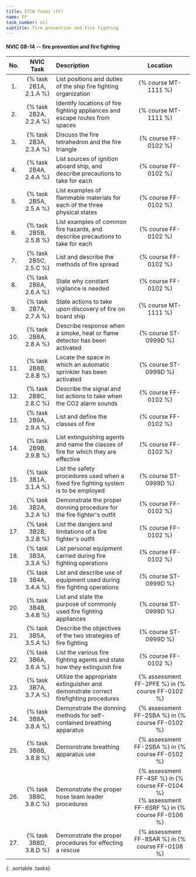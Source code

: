 ```yaml
---
title: STCW Tasks (FF)
name: FF
task_number: nil
subtitle: fire prevention and fire fighting
---
```



#### NVIC 08-14 -- fire prevention and fire fighting

| No.   | NVIC Task | Description | Location |
|:-----:|:----:|:------------|:-------:|
| 1. | {% task 2B1A, 2.1.A %} | List positions and duties of the ship fire fighting organization | {% course MT-1111 %}|
| 2. | {% task 2B2A, 2.2.A %} | Identify locations of fire fighting appliances and escape routes from spaces | {% course MT-1111 %}|
| 3. | {% task 2B3A, 2.3.A %} | Discuss the fire tetrahedron and the fire triangle | {% course FF-0102 %}|
| 4. | {% task 2B4A, 2.4.A %} | List sources of ignition aboard ship, and describe precautions to take for each | {% course FF-0102 %}|
| 5. | {% task 2B5A, 2.5.A %} | List examples of flammable materials for each of the three physical states | {% course FF-0102 %}|
| 6. | {% task 2B5B, 2.5.B %} | List examples of common fire hazards, and describe precautions to take for each | {% course FF-0102 %}|
| 7. | {% task 2B5C, 2.5.C %} | List and describe the methods of fire spread | {% course FF-0102 %}|
| 8. | {% task 2B6A, 2.6.A %} | State why constant vigilance is needed | {% course FF-0102 %}|
| 9. | {% task 2B7A, 2.7.A %} | State actions to take upon discovery of fire on board ship | {% course MT-1111 %}|
| 10. | {% task 2B8A, 2.8.A %} | Describe response when a smoke, heat or flame detector has been activated | {% course ST-0999D %}|
| 11. | {% task 2B8B, 2.8.B %} | Locate the space in which an automatic sprinkler has been activated | {% course ST-0999D %}|
| 12. | {% task 2B8C, 2.8.C %} | Describe the signal and list actions to take when the CO2 alarm sounds | {% course FF-0102 %}|
| 13. | {% task 2B9A, 2.9.A %} | List and define the classes of fire | {% course FF-0102 %}|
| 14. | {% task 2B9B, 2.9.B %} | List extinguishing agents and name the classes of fire for which they are effective | {% course FF-0102 %}|
| 15. | {% task 3B1A, 3.1.A %} | List the safety procedures used when a fixed fire fighting system is to be employed | {% course ST-0999D %}|
| 16. | {% task 3B2A, 3.2.A %} | Demonstrate the proper donning procedure for the fire fighter's outfit | {% course FF-0102 %}|
| 17. | {% task 3B2B, 3.2.B %} | List the dangers and limitations of a fire fighter's outfit | {% course FF-0102 %}|
| 18. | {% task 3B3A, 3.3.A %} | List personal equipment carried during fire fighting operations | {% course FF-0102 %}|
| 19. | {% task 3B4A, 3.4.A %} | List and describe use of equipment used during fire fighting operations | {% course ST-0999D %}|
| 20. | {% task 3B4B, 3.4.B %} | List and state the purpose of commonly used fire fighting appliances | {% course ST-0999D %}|
| 21. | {% task 3B5A, 3.5.A %} | Describe the objectives of the two strategies of fire fighting | {% course ST-0999D %}|
| 22. | {% task 3B6A, 3.6.A %} | List the various fire fighting agents and state how they extinguish fire | {% course FF-0102 %}|
| 23. | {% task 3B7A, 3.7.A %} | Utilize the appropriate extinguisher and demonstrate correct firefighting procedures | {% assessment FF-2PFE %} in {% course FF-0102 %} |
| 24. | {% task 3B8A, 3.8.A %} | Demonstrate the donning methods for self-contained breathing apparatus | {% assessment FF-2SBA %} in {% course FF-0102 %} |
| 25. | {% task 3B8B, 3.8.B %} | Demonstrate breathing apparatus use | {% assessment FF-2SBA %} in {% course FF-0102 %} |
| 26. | {% task 3B8C, 3.8.C %} | Demonstrate the proper hose team leader procedures | {% assessment FF-4SF %} in {% course FF-0104 %} <br/> {% assessment FF-6SRF %} in {% course FF-0106 %} |
| 27. | {% task 3B8D, 3.8.D %} | Demonstrate the proper procedures for effecting a rescue | {% assessment FF-8SAR %} in {% course FF-0108 %} |
{: .sortable .tasks}

